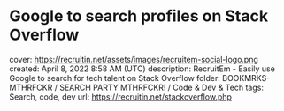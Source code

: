 # Google to search profiles on Stack Overflow

cover: https://recruitin.net/assets/images/recruitem-social-logo.png
created: April 8, 2022 8:58 AM (UTC)
description: RecruitEm - Easily use Google to search for tech talent on Stack Overflow
folder: BOOKMRKS-MTHRFCKR / SEARCH PARTY MTHRFCKR! / Code & Dev & Tech
tags: Search, code, dev
url: https://recruitin.net/stackoverflow.php